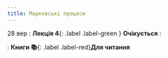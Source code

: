 ```yaml
---
title: Марковськi процеси
---
```


28 вер
: **Лекція 4**{: .label .label-green } **Очікується**
  : 


: **Книги 📚**{: .label .label-red}**Для читання**

